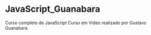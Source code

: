# JavaScript_Guanabara
Curso completo de JavaScript Curso em Vídeo realizado por Gustavo Guanabara. 
